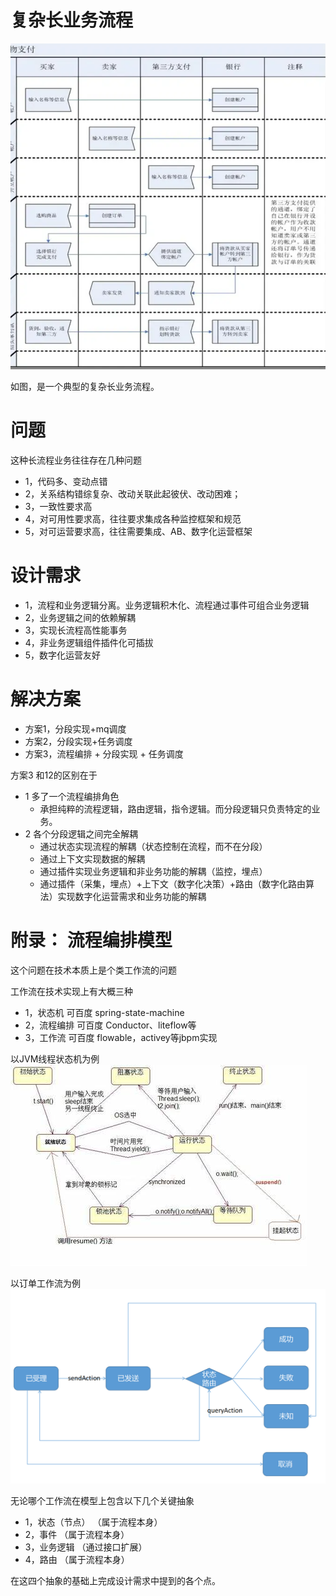 # 复杂长业务流程
![img.png](img.png)

如图，是一个典型的复杂长业务流程。

# 问题
这种长流程业务往往存在几种问题
 - 1，代码多、变动点错
 - 2，关系结构错综复杂、改动关联此起彼伏、改动困难；
 - 3，一致性要求高
 - 4，对可用性要求高，往往要求集成各种监控框架和规范
 - 5，对可运营要求高，往往需要集成、AB、数字化运营框架

# 设计需求

- 1，流程和业务逻辑分离。业务逻辑积木化、流程通过事件可组合业务逻辑
- 2，业务逻辑之间的依赖解耦
- 3，实现长流程高性能事务
- 4，非业务逻辑组件插件化可插拔
- 5，数字化运营友好

# 解决方案
- 方案1，分段实现+mq调度
- 方案2，分段实现+任务调度
- 方案3，流程编排 + 分段实现 + 任务调度

 方案3 和12的区别在于

 - 1 多了一个流程编排角色
    - 承担纯粹的流程逻辑，路由逻辑，指令逻辑。而分段逻辑只负责特定的业务。
 - 2 各个分段逻辑之间完全解耦
   - 通过状态实现流程的解耦（状态控制在流程，而不在分段）
   - 通过上下文实现数据的解耦 
   - 通过插件实现业务逻辑和非业务功能的解耦（监控，埋点）
   - 通过插件（采集，埋点）+上下文（数字化决策）+路由（数字化路由算法）实现数字化运营需求和业务功能的解耦


 

# 附录： 流程编排模型
这个问题在技术本质上是个类工作流的问题

工作流在技术实现上有大概三种
 - 1，状态机      可百度  spring-state-machine
 - 2，流程编排    可百度 Conductor、liteflow等
 - 3，工作流      可百度 flowable，activey等jbpm实现



以JVM线程状态机为例
![img_2.png](img_2.png)

以订单工作流为例
![img_4.png](img_4.png)


无论哪个工作流在模型上包含以下几个关键抽象

- 1，状态（节点）   （属于流程本身）
- 2，事件         （属于流程本身）
- 3，业务逻辑      （通过接口扩展）
- 4，路由         （属于流程本身）

在这四个抽象的基础上完成设计需求中提到的各个点。




